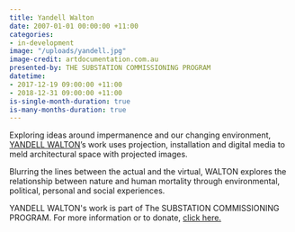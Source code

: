 ```yaml
---
title: Yandell Walton
date: 2007-01-01 00:00:00 +11:00
categories:
- in-development
image: "/uploads/yandell.jpg"
image-credit: artdocumentation.com.au
presented-by: THE SUBSTATION COMMISSIONING PROGRAM
datetime:
- 2017-12-19 09:00:00 +11:00
- 2018-12-31 09:00:00 +11:00
is-single-month-duration: true
is-many-months-duration: true
---
```


Exploring ideas around impermanence and our changing environment, [YANDELL WALTON](http://yandellw.tumblr.com/)’s work uses projection, installation and digital media to meld architectural space with projected images. 

Blurring the lines between the actual and the virtual, WALTON explores the relationship between nature and human mortality through environmental, political, personal and social experiences.

YANDELL WALTON's work is part of The SUBSTATION COMMISSIONING PROGRAM. For more information or to donate, [click here.](https://thesubstation.org.au/donate/)

